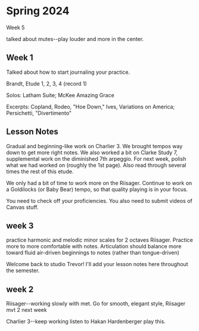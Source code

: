 # Spring 2024

Week 5

talked about mutes--play louder and more in the center.





## Week 1

Talked about how to start journaling your practice.

Brandt, Etude 1, 2, 3, 4 (record 1)

Solos: Latham Suite; McKee Amazing Grace

Excerpts: Copland, Rodeo, "Hoe Down," Ives, Variations on America; Persichetti, "Divertimento"&#x20;

## Lesson Notes

Gradual and beginning-like work on Charlier 3. We brought tempos way down to get more right notes. We also worked a bit on Clarke Study 7, supplemental work on the diminished 7th arpeggio. For next week, polish what we had worked on (roughly the 1st page). Also read through several times the rest of this etude.

We only had a bit of time to work more on the Riisager. Continue to work on a Goldilocks (or Baby Bear) tempo, so that quality playing is in your focus.

You need to check off your proficiencies. You also need to submit videos of Canvas stuff.

## week 3

practice harmonic and melodic minor scales for 2 octaves
Riisager. Practice more to more comfortable with notes. Articulation should balance more toward fluid air-driven beginnings to notes (rather than tongue-driven)

Welcome back to studio Trevor! I'll add your lesson notes here throughout the semester.

## week 2

Riisager--working slowly with met. Go for smooth, elegant style,
Riisager mvt 2 next week

Charlier 3--keep working listen to Hakan Hardenberger play this.